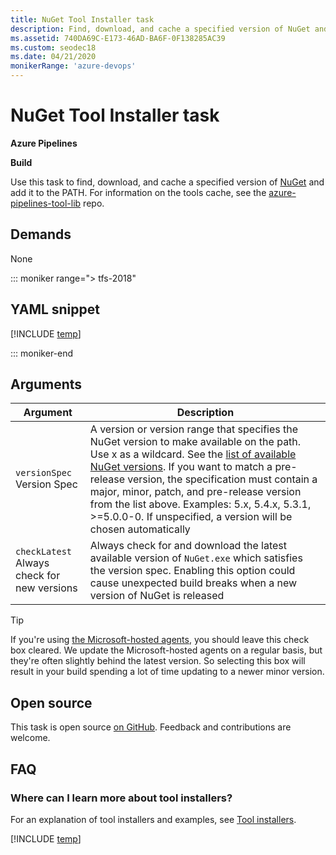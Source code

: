 ```yaml
---
title: NuGet Tool Installer task
description: Find, download, and cache a specified version of NuGet and add it to the PATH
ms.assetid: 740DA69C-E173-46AD-BA6F-0F138285AC39
ms.custom: seodec18
ms.date: 04/21/2020
monikerRange: 'azure-devops'
---
```


# NuGet Tool Installer task

**Azure Pipelines**

**Build**

Use this task to find, download, and cache a specified version of [NuGet](https://nuget.org/) and add it to the PATH. For information on the tools cache, see the [azure-pipelines-tool-lib](https://github.com/microsoft/azure-pipelines-tool-lib/blob/master/docs/overview.md#tool-cache) repo.

## Demands

None

::: moniker range="> tfs-2018"

## YAML snippet

[!INCLUDE [temp](../includes/yaml/NuGetToolInstallerV1.md)]

::: moniker-end

## Arguments

|Argument|Description|
|--- |--- |
|`versionSpec`<br/>Version Spec| A version or version range that specifies the NuGet version to make available on the path. Use x as a wildcard. See the [list of available NuGet versions](http://dist.nuget.org/tools.json). If you want to match a pre-release version, the specification must contain a major, minor, patch, and pre-release version from the list above. Examples: 5.x, 5.4.x, 5.3.1, >=5.0.0-0. If unspecified, a version will be chosen automatically|
|`checkLatest`<br/> Always check for new versions| Always check for and download the latest available version of `NuGet.exe` which satisfies the version spec. Enabling this option could cause unexpected build breaks when a new version of NuGet is released|

> [!TIP]
> If you're using [the Microsoft-hosted agents](../../agents/hosted.md), you should leave this check box cleared. We update the Microsoft-hosted agents on a regular basis, but they're often slightly behind the latest version. So selecting this box will result in your build spending a lot of time updating to a newer minor version.
> 

## Open source

This task is open source [on GitHub](https://github.com/Microsoft/azure-pipelines-tasks). Feedback and contributions are welcome.

## FAQ
<!-- BEGINSECTION class="md-qanda" -->

### Where can I learn more about tool installers?

For an explanation of tool installers and examples, see [Tool installers](../../process/tasks.md#tool-installers).

[!INCLUDE [temp](../../includes/qa-agents.md)]

<!-- ENDSECTION -->

